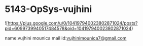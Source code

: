 # 5143-OpSys-vujhini

![https://plus.google.com/u/0/104197940023802871024/posts?pid=6099739940517484578&oid=104197940023802871024)

name:vujhini mounica
mail id:vujhinimounica7@gmail.com
